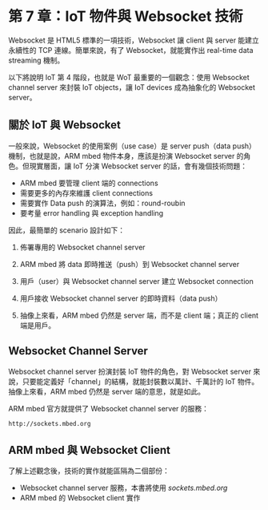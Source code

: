 # 第 7 章：IoT 物件與 Websocket 技術

Websocket 是 HTML5 標準的一項技術，Websocket 讓 client 與 server 能建立永續性的 TCP 連線。簡單來說，有了 Websocket，就能實作出 real-time data streaming 機制。

以下將說明 IoT 第 4 階段，也就是 WoT 最重要的一個觀念：使用 Websocket channel server 來封裝 IoT objects，讓 IoT devices 成為抽象化的 Websocket server。

## 關於 IoT 與 Websocket

一般來說，Websocket 的使用案例（use case）是 server push（data push）機制，也就是說，ARM mbed 物件本身，應該是扮演 Websocket server 的角色。但現實層面，讓 IoT 分演 Websocket server 的話，會有幾個技術問題：

* ARM mbed 要管理 client 端的 connections
* 需要更多的內存來維護 client connections
* 需要實作 Data push 的演算法，例如：round-roubin
* 要考量 error handling 與 exception handling

因此，最簡單的 scenario 設計如下：

1. 佈署專用的 Websocket channel server
2. ARM mbed 將 data 即時推送（push）到 Websocket channel server
3. 用戶（user）與 Websocket channel server 建立 Websocket connection
4. 用戶接收 Websocket channel server 的即時資料（data push）

3. 抽像上來看，ARM mbed 仍然是 server 端，而不是 client 端；真正的 client 端是用戶。

## Websocket Channel Server

Websocket channel server 扮演封裝 IoT 物件的角色，對 Websocket server 來說，只要能定義好「channel」的結構，就能封裝數以萬計、千萬計的 IoT 物件。抽像上來看，ARM mbed 仍然是 server 端的意思，就是如此。

ARM mbed 官方就提供了 Websocket channel server 的服務：

```
http://sockets.mbed.org
```

## ARM mbed 與 Websocket Client

了解上述觀念後，技術的實作就能區隔為二個部份：

* Websocket channel server 服務，本書將使用 *sockets.mbed.org*
* ARM mbed 的 Websocket client 實作




